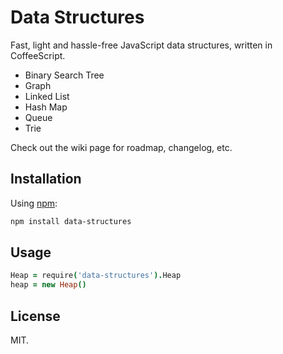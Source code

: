 # Data Structures
Fast, light and hassle-free JavaScript data structures, written in CoffeeScript.
- Binary Search Tree
- Graph
- Linked List
- Hash Map
- Queue
- Trie

Check out the wiki page for roadmap, changelog, etc.
## Installation
Using [npm](npmjs.org):
```bash
npm install data-structures
```
## Usage
```coffeescript
Heap = require('data-structures').Heap
heap = new Heap()
```
## License
MIT.